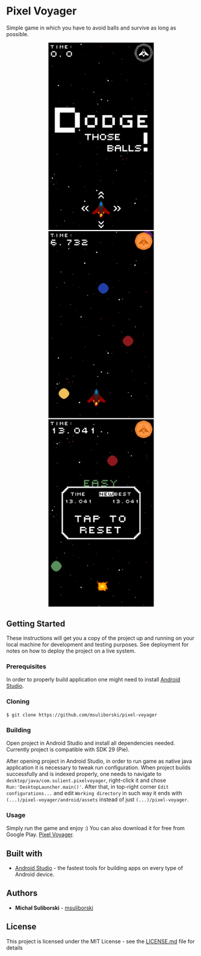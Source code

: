 # Pixel Voyager

Simple game in which you have to avoid balls and survive as long as possible. <br/>

<p align="center">
  <img width="280" src="google-play/1.png">
  <img width="280" src="google-play/2.png">
  <img width="280" src="google-play/3.png">
</p>

## Getting Started

These instructions will get you a copy of the project up and running on your local machine for development and testing purposes. See deployment for notes on how to deploy the project on a live system.

### Prerequisites

In order to properly build application one might need to install [Android Studio](https://developer.android.com/studio).

### Cloning

```
$ git clone https://github.com/msuliborski/pixel-voyager
```

### Building

Open project in Android Studio and install all dependencies needed. Currently project is compatible with SDK 29 (Pie).

After opening project in Android Studio, in order to run game as native java application it is necessary to tweak run configuration. When project builds successfully and is indexed properly, one needs to navigate to `desktop/java/com.sulient.pixelvoyager`, right-click it and chose `Run:'DesktopLauncher.main()'`. After that, in top-right corner `Edit configurations...` and edit `Working directory` in such way it ends with `(...)/pixel-voyager/android/assets` instead of just `(...)/pixel-voyager`.

### Usage

Simply run the game and enjoy :) You can also download it for free from Google Play. [Pixel Voyager](https://play.google.com/store/apps/details?id=com.sulient.pixelvoyager).

## Built with

* [Android Studio](https://developer.android.com/studio) - the fastest tools for building apps on every type of Android device.


## Authors

* **Michał Suliborski** - [msuliborski](https://github.com/msuliborski)

## License

This project is licensed under the MIT License - see the [LICENSE.md](LICENSE.md) file for details



